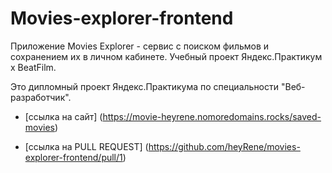 # Movies-explorer-frontend

Приложение Movies Explorer - сервис с поиском фильмов и сохранением их в личном кабинете. Учебный проект Яндекс.Практикум х BeatFilm.

Это дипломный проект Яндекс.Практикума по специальности "Веб-разработчик".


* [ссылка на сайт] (https://movie-heyrene.nomoredomains.rocks/saved-movies)


* [ссылка на PULL REQUEST] (https://github.com/heyRene/movies-explorer-frontend/pull/1)